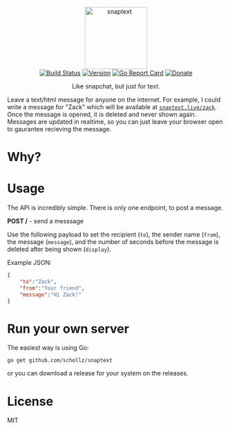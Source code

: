<p align="center">
<img
    src="https://raw.githubusercontent.com/schollz/snaptext/master/static/favicon/android-icon-144x144.png?token=AGPyE68M8fOMP_cj87oSPy7gbOR2yVimks5alHtwwA%3D%3D"
    width="144px" border="0" alt="snaptext">
<br>
<a href="https://travis-ci.org/schollz/snaptext"><img src="https://travis-ci.org/schollz/snaptext.svg?branch=master" alt="Build Status"></a>
<a href="https://github.com/schollz/snaptext/releases/latest"><img src="https://img.shields.io/badge/version-0.1.0-brightgreen.svg?style=flat-square" alt="Version"></a>
<a href="https://goreportcard.com/report/github.com/schollz/croc"><img src="https://goreportcard.com/badge/github.com/schollz/croc" alt="Go Report Card"></a>
<a href="https://www.paypal.me/ZackScholl/5.00"><img src="https://img.shields.io/badge/donate-$5-brown.svg" alt="Donate"></a>
</p>

<p align="center">Like snapchat, but just for text.</p>

Leave a text/html message for anyone on the internet. For example, I could write a message for "Zack" which will be available at [`snaptext.live/zack`](https://snaptext.live/zack). Once the message is opened, it is deleted and never shown again. Messages are updated in realtime, so you can just leave your browser open to gaurantee recieving the message.

# Why?

# Usage

The API is incredibly simple. There is only one endpoint, to post a message.

**POST /** - send a messsage

Use the following payload to set the recipient (`to`), the sender name (`from`), the message (`message`), and the number of seconds before the message is deleted after being shown (`display`).

Example JSON:

```json
{
    "to":"Zack",
    "from":"Your friend",
    "message":"Hi Zack!"
}
```



# Run your own server

The easiest way is using Go:

```
go get github.com/schollz/snaptext
```

or you can download a release for your system on the releases.

# License

MIT